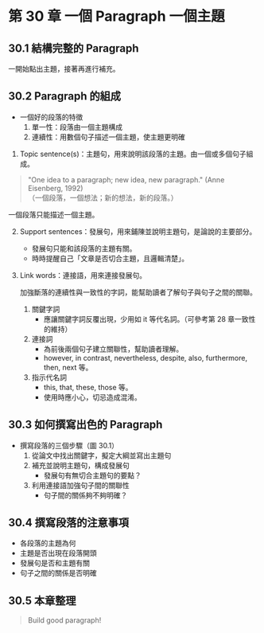 # 第 30 章 一個 Paragraph 一個主題

## 30.1 結構完整的 Paragraph

一開始點出主題，接著再進行補充。

## 30.2 Paragraph 的組成

* 一個好的段落的特徵
  1. 單一性：段落由一個主題構成
  2. 連續性：用數個句子描述一個主題，使主題更明確


1. Topic sentence(s)：主題句，用來說明該段落的主題。由一個或多個句子組成。
  
  > "One idea to a paragraph; new idea, new paragraph." (Anne Eisenberg, 1992)  
  > （一個段落，一個想法；新的想法，新的段落。）
  
  一個段落只能描述一個主題。
  
2. Support sentences：發展句，用來鋪陳並說明主題句，是論說的主要部分。
   * 發展句只能和該段落的主題有關。
   * 時時提醒自己「文章是否切合主題，且邏輯清楚」。
  
3. Link words：連接語，用來連接發展句。

   加強斷落的連續性與一致性的字詞，能幫助讀者了解句子與句子之間的關聯。
   
   1. 關鍵字詞
      * 應讓關鍵字詞反覆出現，少用如 it 等代名詞。（可參考第 28 章一致性的維持）
   2. 連接詞
      * 為前後兩個句子建立關聯性，幫助讀者理解。
      * however, in contrast, nevertheless, despite, also, furthermore, then, next 等。
   3. 指示代名詞
      * this, that, these, those 等。
      * 使用時應小心，切忌造成混淆。

## 30.3 如何撰寫出色的 Paragraph

* 撰寫段落的三個步驟（圖 30.1）
  1. 從論文中找出關鍵字，擬定大綱並寫出主題句
  2. 補充並說明主題句，構成發展句
     * 發展句有無切合主題句的要點？
  3. 利用連接語加強句子間的關聯性
     * 句子間的關係夠不夠明確？
     
## 30.4 撰寫段落的注意事項

* 各段落的主題為何
* 主題是否出現在段落開頭
* 發展句是否和主題有關
* 句子之間的關係是否明確

## 30.5 本章整理

> Build good paragraph!
